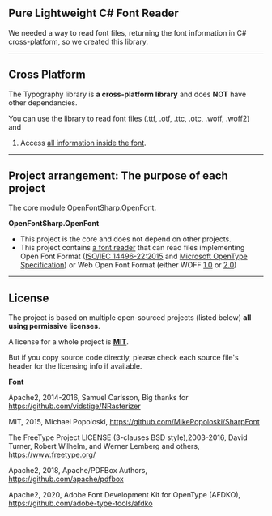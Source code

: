 Pure Lightweight C# Font Reader
---

We needed a way to read font files, returning the font information in C# cross-platform, so we created this library.

---
Cross Platform
---

The Typography library is **a cross-platform library** and does **NOT** have other dependancies.

You can use the library to read font files (.ttf, .otf, .ttc, .otc, .woff, .woff2) and

1) Access [all information inside the font](OpenFontSharp/Typeface.cs). 

---
Project arrangement: The purpose of each project
---

The core module OpenFontSharp.OpenFont.
 
**OpenFontSharp.OpenFont**

- This project is the core and does not depend on other projects.
- This project contains [a font reader](OpenFontSharp.OpenFont/OpenFontReader.cs) that can read files implementing Open Font Format
  ([ISO/IEC 14496-22:2015](http://www.iso.org/iso/home/store/catalogue_ics/catalogue_detail_ics.htm?csnumber=66391) and [Microsoft OpenType Specification](https://www.microsoft.com/en-us/Typography/OpenTypeSpecification.aspx))
  or Web Open Font Format (either WOFF [1.0](https://www.w3.org/TR/2012/REC-WOFF-20121213/) or [2.0](https://www.w3.org/TR/WOFF2/))

-----------
License
-----------

The project is based on multiple open-sourced projects (listed below) **all using permissive licenses**.

A license for a whole project is [**MIT**](https://opensource.org/licenses/MIT).

But if you copy source code directly, please check each source file's header for the licensing info if available.

 
**Font** 

Apache2, 2014-2016, Samuel Carlsson, Big thanks for https://github.com/vidstige/NRasterizer

MIT, 2015, Michael Popoloski, https://github.com/MikePopoloski/SharpFont

The FreeType Project LICENSE (3-clauses BSD style),2003-2016, David Turner, Robert Wilhelm, and Werner Lemberg and others, https://www.freetype.org/

Apache2, 2018, Apache/PDFBox Authors,  https://github.com/apache/pdfbox

Apache2, 2020, Adobe Font Development Kit for OpenType (AFDKO), https://github.com/adobe-type-tools/afdko
